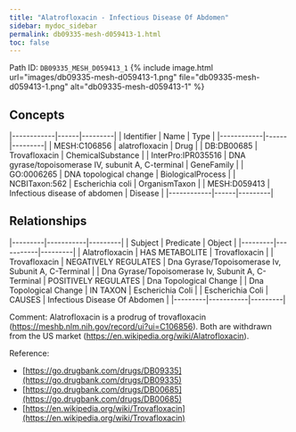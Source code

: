 ```yaml
---
title: "Alatrofloxacin - Infectious Disease Of Abdomen"
sidebar: mydoc_sidebar
permalink: db09335-mesh-d059413-1.html
toc: false 
---
```



Path ID: `DB09335_MESH_D059413_1`
{% include image.html url="images/db09335-mesh-d059413-1.png" file="db09335-mesh-d059413-1.png" alt="db09335-mesh-d059413-1" %}

## Concepts

|------------|------|---------|
| Identifier | Name | Type    |
|------------|------|---------|
| MESH:C106856 | alatrofloxacin | Drug |
| DB:DB00685 | Trovafloxacin | ChemicalSubstance |
| InterPro:IPR035516 | DNA gyrase/topoisomerase IV, subunit A, C-terminal | GeneFamily |
| GO:0006265 | DNA topological change | BiologicalProcess |
| NCBITaxon:562 | Escherichia coli | OrganismTaxon |
| MESH:D059413 | Infectious disease of abdomen | Disease |
|------------|------|---------|

## Relationships

|---------|-----------|---------|
| Subject | Predicate | Object  |
|---------|-----------|---------|
| Alatrofloxacin | HAS METABOLITE | Trovafloxacin |
| Trovafloxacin | NEGATIVELY REGULATES | Dna Gyrase/Topoisomerase Iv, Subunit A, C-Terminal |
| Dna Gyrase/Topoisomerase Iv, Subunit A, C-Terminal | POSITIVELY REGULATES | Dna Topological Change |
| Dna Topological Change | IN TAXON | Escherichia Coli |
| Escherichia Coli | CAUSES | Infectious Disease Of Abdomen |
|---------|-----------|---------|

Comment: Alatrofloxacin is a prodrug of trovafloxacin (https://meshb.nlm.nih.gov/record/ui?ui=C106856). Both are withdrawn from the US market (https://en.wikipedia.org/wiki/Alatrofloxacin).

Reference: 
  - [https://go.drugbank.com/drugs/DB09335](https://go.drugbank.com/drugs/DB09335)
  - [https://go.drugbank.com/drugs/DB00685](https://go.drugbank.com/drugs/DB00685)
  - [https://en.wikipedia.org/wiki/Trovafloxacin](https://en.wikipedia.org/wiki/Trovafloxacin)
